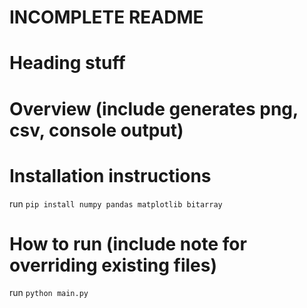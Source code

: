 # INCOMPLETE README

# Heading stuff

# Overview (include generates png, csv, console output)

# Installation instructions

run `pip install numpy pandas matplotlib bitarray`

# How to run (include note for overriding existing files)

run `python main.py`
